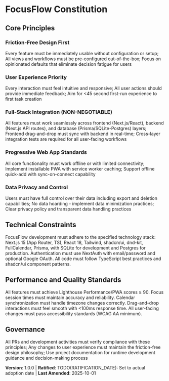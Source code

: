 <!-- 
SYNC IMPACT REPORT
Version change: N/A (initial version) → 1.0.0
Modified principles: N/A
Added sections: FocusFlow Core Principles, Constraints, Success Metrics, Risks & Mitigations
Removed sections: N/A
Templates requiring updates: 
  - .specify/templates/plan-template.md ⚠ pending
  - .specify/templates/spec-template.md ⚠ pending  
  - .specify/templates/tasks-template.md ⚠ pending
  - .qwen/commands/*.toml ⚠ pending
  - README.md ⚠ pending
Follow-up TODOs: 
  - RATIFICATION_DATE: needs to be set to actual adoption date
-->
# FocusFlow Constitution

## Core Principles

### Friction-Free Design First
Every feature must be immediately usable without configuration or setup; All views and workflows must be pre-configured out-of-the-box; Focus on opinionated defaults that eliminate decision fatigue for users

### User Experience Priority
Every interaction must feel intuitive and responsive; All user actions should provide immediate feedback; Aim for <45 second first-run experience to first task creation

### Full-Stack Integration (NON-NEGOTIABLE)
All features must work seamlessly across frontend (Next.js/React), backend (Next.js API routes), and database (Prisma/SQLite-Postgres) layers; Frontend drag-and-drop must sync with backend in real-time; Cross-layer integration tests are required for all user-facing workflows

### Progressive Web App Standards
All core functionality must work offline or with limited connectivity; Implement installable PWA with service worker caching; Support offline quick-add with sync-on-connect capability

### Data Privacy and Control
Users must have full control over their data including export and deletion capabilities; No data hoarding - implement data minimization practices; Clear privacy policy and transparent data handling practices

## Technical Constraints

FocusFlow development must adhere to the specified technology stack: Next.js 15 (App Router, TS), React 18, Tailwind, shadcn/ui, dnd-kit, FullCalendar, Prisma, with SQLite for development and Postgres for production. Authentication must use NextAuth with email/password and optional Google OAuth. All code must follow TypeScript best practices and shadcn/ui component patterns.

## Performance and Quality Standards

All features must achieve Lighthouse Performance/PWA scores ≥ 90. Focus session times must maintain accuracy and reliability. Calendar synchronization must handle timezone changes correctly. Drag-and-drop interactions must feel smooth with <100ms response time. All user-facing changes must pass accessibility standards (WCAG AA minimum).

## Governance

All PRs and development activities must verify compliance with these principles; Any changes to user experience must maintain the friction-free design philosophy; Use project documentation for runtime development guidance and decision-making process

**Version**: 1.0.0 | **Ratified**: TODO(RATIFICATION_DATE): Set to actual adoption date | **Last Amended**: 2025-10-01